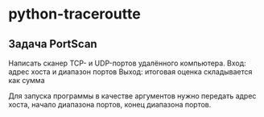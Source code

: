 # python-traceroutte

## Задача PortScan
Написать сканер TCP- и UDP-портов удалённого компьютера.
Вход: адрес хоста и диапазон портов
Выход: итоговая оценка складывается как сумма

Для запуска программы в качестве аргументов нужно передать адрес хоста, начало диапазона портов, конец диапазона портов.